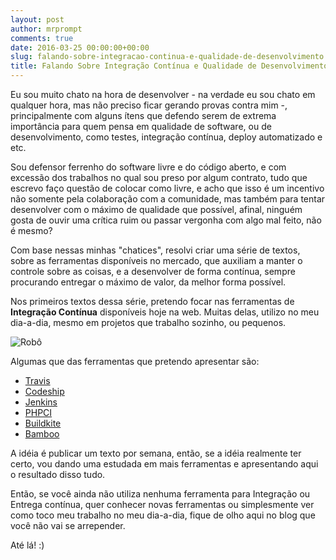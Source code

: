 ```yaml
---
layout: post
author: mrprompt
comments: true
date: 2016-03-25 00:00:00+00:00
slug: falando-sobre-integracao-continua-e-qualidade-de-desenvolvimento
title: Falando Sobre Integração Contínua e Qualidade de Desenvolvimento
---
```


Eu sou muito chato na hora de desenvolver - na verdade eu sou chato em qualquer hora, mas não preciso
ficar gerando provas contra mim -, principalmente com alguns ítens que defendo serem de extrema
importância para quem pensa em qualidade de software, ou de desenvolvimento, como testes, integração
contínua, deploy automatizado e etc.

Sou defensor ferrenho do software livre e do código aberto, e com excessão dos trabalhos no qual sou
preso por algum contrato, tudo que escrevo faço questão de colocar como livre, e acho que isso é um
incentivo não somente pela colaboração com a comunidade, mas também para tentar desenvolver com o
máximo de qualidade que possível, afinal, ninguém gosta de ouvir uma crítica ruim ou passar vergonha
com algo mal feito, não é mesmo?

Com base nessas minhas "chatices", resolvi criar uma série de textos, sobre as ferramentas disponíveis
no mercado, que auxiliam a manter o controle sobre as coisas, e a desenvolver de forma contínua, sempre
procurando entregar o máximo de valor, da melhor forma possível.

Nos primeiros textos dessa série, pretendo focar nas ferramentas de **Integração Contínua** disponíveis
hoje na web. Muitas delas, utilizo no meu dia-a-dia, mesmo em projetos que trabalho sozinho, ou pequenos.

<img src="{{ site.baseurl }}/upload/ci/robo.jpg" class="img img-responsive" alt="Robô" title="Robô de CI">

Algumas que das ferramentas que pretendo apresentar são:

- [Travis](https://travis-ci.org/)
- [Codeship](https://codeship.com/)
- [Jenkins](https://jenkins.io/)
- [PHPCI](https://www.phptesting.org/)
- [Buildkite](https://buildkite.com/)
- [Bamboo](https://www.atlassian.com/software/bamboo)

A idéia é publicar um texto por semana, então, se a idéia realmente ter certo, vou dando uma estudada
em mais ferramentas e apresentando aqui o resultado disso tudo.

Então, se você ainda não utiliza nenhuma ferramenta para Integração ou Entrega contínua, quer conhecer
novas ferramentas ou simplesmente ver como toco meu trabalho no meu dia-a-dia, fique de olho aqui no blog
que você não vai se arrepender.

Até lá! :)